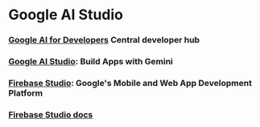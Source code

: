 # **Google AI Studio**

### [Google AI for Developers](https://ai.google.dev/) Central developer hub
### [Google AI Studio](https://aistudio.google.com/apps): Build Apps with Gemini 
### [Firebase Studio](https://firebase.google.com/): Google's Mobile and Web App Development Platform
### [Firebase Studio docs](https://firebase.google.com/docs/studio)
